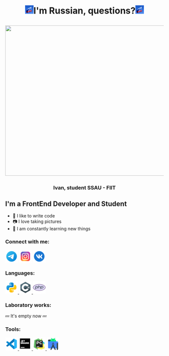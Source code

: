 <h1 align="center"><img src="VexyzyFile\images\guyar.gif" height="27" width="27"/>I'm Russian, questions?<img src="VexyzyFile\images\guyar.gif" height="27" width="27"/></h1>
<h2 align="center"><img src="gif-anime-steam-pixelbox.ru-68.gif" height="479" width="887"/></h2>
<h3 align="center">Ivan, student SSAU - FIIT</h3>

## I'm a FrontEnd Developer and Student
- 💪 I like to write code
- 📷 I love taking pictures
- 🥅 I am constantly learning new things

### Connect with me:
<p align="left">
<a href="https://t.me/vexyzy" target="_blank"><img align="center" src="VexyzyFile\icons\social\icons8-telegram-app-96.png" alt="Vexyzy" height="40" width="40" /></a>
<a href="https://instagram.com/vexyzy.photo" target="_blank"><img align="center" src="VexyzyFile\icons\social\icons8-instagram-96.png" alt="Vexyzy.Photo" height="40" width="40" /></a>
<a href="https://vk.com/vexyzy" target="_blank"><img align="center" src="VexyzyFile\icons\social\icons8-vk-circled-96.png" alt="Vexyzy" height="40" width="40" /></a>
</p>

### Languages:
<p align="left"> 

<a href="https://www.python.org" target="_blank" rel="noreferrer"> <img src="VexyzyFile\icons\langs\icons8-python-96.png" alt="python" width="40" height="40"/> </a> 
<a href="https://dotnet.microsoft.com/en-us/languages/csharp" target="_blank" rel="noreferrer"> <img src="VexyzyFile\icons\langs\icons8-c-sharp-logo-96.png" alt="C#" width="40" height="40"/> </a>
<a href="https://www.php.net" target="_blank" rel="noreferrer"> <img src="VexyzyFile\icons\langs\icons8-php-logo-80.png" alt="php" width="40" height="40"/> </a> 
</p>

### Laboratory works:
💤 It's empty now 💤

### Tools:
<p align="left"> 
<a href="https://code.visualstudio.com" target="_blank" rel="noreferrer"> <img src="VexyzyFile\icons\tools\icons8-visual-studio-code-2019-96.png" alt="VisualStudio" width="40" height="40"/> </a> 
<a href="https://www.jetbrains.com" target="_blank" rel="noreferrer"> <img src="VexyzyFile\icons\tools\icons8-jetbrains-96.png" alt="JetBrains" width="40" height="40"/> </a> 
<a href="https://www.jetbrains.com/pycharm" target="_blank" rel="noreferrer"> <img src="VexyzyFile\icons\tools\icons8-pycharm-96.png" alt="PyCharm" width="40" height="40"/> </a> 
<a href="https://developer.android.com/studio/intro" target="_blank" rel="noreferrer"> <img src="VexyzyFile\icons\tools\icons8-android-studio-96.png" alt="AndroidStudio" width="40" height="40"/> </a> 
</p>
